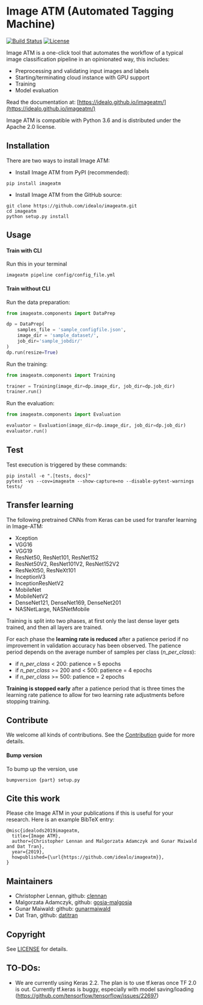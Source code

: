 # Image ATM (Automated Tagging Machine)

[![Build Status](https://travis-ci.org/idealo/imageatm.svg?branch=master)](https://travis-ci.org/idealo/imageatm)
[![License](https://img.shields.io/badge/License-Apache%202.0-orange.svg)](https://github.com/idealo/imageatm/blob/master/LICENSE)

Image ATM is a one-click tool that automates the workflow of a typical image classification pipeline in an opinionated way, this includes:

- Preprocessing and validating input images and labels
- Starting/terminating cloud instance with GPU support
- Training
- Model evaluation

Read the documentation at: [https://idealo.github.io/imageatm/](https://idealo.github.io/imageatm/)

Image ATM is compatible with Python 3.6 and is distributed under the Apache 2.0 license.

## Installation
There are two ways to install Image ATM:

* Install Image ATM from PyPI (recommended):
```
pip install imageatm
```

* Install Image ATM from the GitHub source:
```
git clone https://github.com/idealo/imageatm.git
cd imageatm
python setup.py install
```

## Usage

#### Train with CLI
Run this in your terminal
```
imageatm pipeline config/config_file.yml
```

#### Train without CLI
Run the data preparation:
``` python
from imageatm.components import DataPrep

dp = DataPrep(
    samples_file = 'sample_configfile.json',
    image_dir = 'sample_dataset/',
    job_dir='sample_jobdir/'
)
dp.run(resize=True)
```

Run the training:
``` python
from imageatm.components import Training

trainer = Training(image_dir=dp.image_dir, job_dir=dp.job_dir)
trainer.run()
```

Run the evaluation:
``` python
from imageatm.components import Evaluation

evaluator = Evaluation(image_dir=dp.image_dir, job_dir=dp.job_dir)
evaluator.run()
```

## Test
Test execution is triggered by these commands:
```
pip install -e ".[tests, docs]"
pytest -vs --cov=imageatm --show-capture=no --disable-pytest-warnings tests/
```

## Transfer learning
The following pretrained CNNs from Keras can be used for transfer learning in Image-ATM:

- Xception
- VGG16
- VGG19
- ResNet50, ResNet101, ResNet152
- ResNet50V2, ResNet101V2, ResNet152V2
- ResNeXt50, ResNeXt101
- InceptionV3
- InceptionResNetV2
- MobileNet
- MobileNetV2
- DenseNet121, DenseNet169, DenseNet201
- NASNetLarge, NASNetMobile

Training is split into two phases, at first only the last dense layer gets
trained, and then all layers are trained.

For each phase the **learning rate is reduced** after a patience period if no
improvement in validation accuracy has been observed. The patience period
depends on the average number of samples per class (*n_per_class*):

- if *n_per_class* < 200: patience = 5 epochs
- if *n_per_class* >= 200 and < 500: patience = 4 epochs
- if *n_per_class* >= 500: patience = 2 epochs

**Training is stopped early** after a patience period that is three times
the learning rate patience to allow for two learning rate adjustments
before stopping training.

## Contribute
We welcome all kinds of contributions. See the [Contribution](CONTRIBUTING.md) guide for more details.

#### Bump version
To bump up the version, use
```
bumpversion {part} setup.py
```

## Cite this work
Please cite Image ATM in your publications if this is useful for your research. Here is an example BibTeX entry:
```
@misc{idealods2019imageatm,
  title={Image ATM},
  author={Christopher Lennan and Malgorzata Adamczyk and Gunar Maiwald and Dat Tran},
  year={2019},
  howpublished={\url{https://github.com/idealo/imageatm}},
}
```

## Maintainers
* Christopher Lennan, github: [clennan](https://github.com/clennan)
* Malgorzata Adamczyk, github: [gosia-malgosia](https://github.com/gosia-malgosia)
* Gunar Maiwald: github: [gunarmaiwald](https://github.com/gunarmaiwald)
* Dat Tran, github: [datitran](https://github.com/datitran)

## Copyright

See [LICENSE](LICENSE) for details.

## TO-DOs:

- We are currently using Keras 2.2. The plan is to use tf.keras once TF 2.0 is out. Currently tf.keras is buggy,
  especially with model saving/loading (https://github.com/tensorflow/tensorflow/issues/22697)
